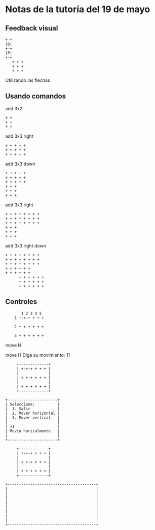 # Notas de la tutoría del 19 de mayo

## Feedback visual

```
+-+
|D|
+-+
|P|
+-+
   + + +
   + + +
   + + +

```

Utilizando las flechas

## Usando comandos

add 3x2

```
+ +
+ +
+ +
```

add 3x3 right

```
+ + + + +
+ + + + +
+ + + + +
```

add 3x3 down

```
+ + + + +
+ + + + +
+ + + + +
+ + +
+ + +
+ + +
```

add 3x3 right

```
+ + + + + + + +
+ + + + + + + +
+ + + + + + + +
+ + +
+ + +
+ + +
```

add 3x3 right down

```
+ + + + + + + +
+ + + + + + + +
+ + + + + + + +
+ + + + + +
+ + + + + +
      + + + + + +
      + + + + + +
      + + + + + +
```

## Controles

```
       1 2 3 4 5
    1 +-+-+ + + +
                  
    2 + +-+ + + +
                 
    3 + + + + + +

```

move H

move H
Diga su movimiento: 11

```
     +-------------+          
     | +-+-+ + + + |
     |             |
     | + +-+ + + + |
     |             |
     | + + + + + + |
     +-------------+

+----------------------+
| Seleccione:          |
|  1. Salir            |
|  2. Mover horizontal |
|  3. Mover vertical   |
|                      |
| >1                   |
| Movio horizalmente   |
|                      |
+----------------------+
```

```
     +-------------+          
     | +-+-+ + + + |
     |             |
     | + +-+ + + + |
     |             |
     | + + + + + + |
     +-------------+

+---------------------------------------+
|                                       |
|                                       |
|                                       |
|                                       |
|                                       |
|                                       |
|                                       |
|                                       |
+---------------------------------------+
```
